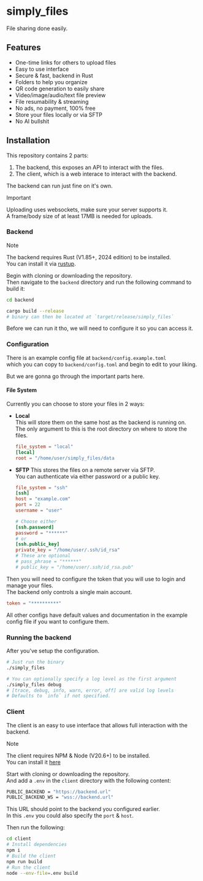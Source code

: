 # simply_files

File sharing done easily.

## Features
- One-time links for others to upload files
- Easy to use interface
- Secure & fast, backend in Rust
- Folders to help you organize
- QR code generation to easily share
- Video/image/audio/text file preview
- File resumability & streaming
- No ads, no payment, 100% free
- Store your files locally or via SFTP
- No AI bullshit

## Installation

This repository contains 2 parts:
1. The backend, this exposes an API to interact with the files.  
2. The client, which is a web interace to interact with the backend.

The backend can run just fine on it's own.

> [!IMPORTANT]  
> Uploading uses websockets, make sure your server supports it.  
> A frame/body size of at least 17MB is needed for uploads.  

### Backend

> [!NOTE]  
> The backend requires Rust (V1.85+, 2024 edition) to be installed.  
> You can install it via [rustup](https://rustup.rs/).  

Begin with cloning or downloading the repository.  
Then navigate to the `backend` directory and run the following command to build it:

```bash
cd backend

cargo build --release
# binary can then be located at `target/release/simply_files`
```

Before we can run it tho, we will need to configure it so you can access it.

### Configuration

There is an example config file at `backend/config.example.toml`  
which you can copy to `backend/config.toml` and begin to edit to your liking.  

But we are gonna go through the important parts here.  

#### File System

Currently you can choose to store your files in 2 ways:
- **Local**  
    This will store them on the same host as the backend is running on.  
    The only argument to this is the root directory on where to store the files.  
    ```toml
    file_system = "local"
    [local]
    root = "/home/user/simply_files/data
    ```
- **SFTP**
    This stores the files on a remote server via SFTP.  
    You can authenticate via either password or a public key.  
    ```toml
    file_system = "ssh"
    [ssh]
    host = "example.com"
    port = 22
    username = "user"

    # Choose either
    [ssh.password]
    password = "******"
    # or
    [ssh.public_key]
    private_key = "/home/user/.ssh/id_rsa"
    # These are optional 
    # pass_phrase = "******"
    # public_key = "/home/user/.ssh/id_rsa.pub"
    ```
Then you will need to configure the token that you will use to login and manage your files.  
The backend only controls a single main account.  

```toml
token = "**********"
```

All other configs have default values and documentation in the example config file if you want to configure them.  

### Running the backend

After you've setup the configuration.  

```bash
# Just run the binary
./simply_files

# You can optionally specify a log level as the first argument
./simply_files debug
# [trace, debug, info, warn, error, off] are valid log levels
# Defaults to `info` if not specified.
```

### Client

The client is an easy to use interface that allows full interaction with the backend.  

> [!NOTE]  
> The client requires NPM & Node (V20.6+) to be installed.  
> You can install it [here](https://nodejs.org/en/download)  

Start with cloning or downloading the repository.  
And add a `.env` in the `client` directory with the following content:

```sh
PUBLIC_BACKEND = "https://backend.url"
PUBLIC_BACKEND_WS = "wss://backend.url"
```

This URL should point to the backend you configured earlier.  
In this `.env` you could also specify the `port` & `host`.  

Then run the following:

```bash
cd client
# Install dependencies
npm i
# Build the client
npm run build
# Run the client
node --env-file=.env build
```
